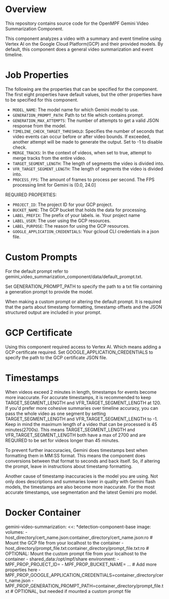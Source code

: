 # Overview

This repository contains source code for the OpenMPF Gemini Video Summarization Component.

This component analyzes a video with a summary and event timeline using Vertex AI on the Google Cloud Platform(GCP) and their provided models. By default, this component does a general video summarization and event timeline.

# Job Properties

The following are the properties that can be specified for the component. The first eight properties have default values, but the other properties have to be specified for this component.

- `MODEL_NAME`: The model name for which Gemini model to use.
- `GENERATION_PROMPT_PATH`: Path to txt file which contains prompt.
- `GENERATION_MAX_ATTEMPTS`: The number of attempts to get a valid JSON response from the model.
- `TIMELINE_CHECK_TARGET_THRESHOLD`: Specifies the number of seconds that video events can occur before or after video bounds. If exceeded, another attempt will be made to generate the output. Set to -1 to disable check.
- `MERGE_TRACKS`: In the context of videos, when set to true, attempt to merge tracks from the entire video.
- `TARGET_SEGMENT_LENGTH`: The length of segments the video is divided into.
- `VFR_TARGET_SEGMENT_LENGTH`: The length of segments the video is divided into.
- `PROCESS_FPS`: The amount of frames to process per second. The FPS processing limit for Gemini is (0.0, 24.0]

REQUIRED PROPERTIES:
- `PROJECT_ID`: The project ID for your GCP project.
- `BUCKET_NAME`: The GCP bucket that holds the data for processing.
- `LABEL_PREFIX`: The prefix of your labels. ie. Your project name
- `LABEL_USER`: The user using the GCP resources.
- `LABEL_PURPOSE`: The reason for using the GCP resources.
- `GOOGLE_APPLICATION_CREDENTIALS`: Your gcloud CLI credentials in a json file.

# Custom Prompts

For the default prompt refer to gemini_video_summarization_component/data/default_prompt.txt. 

Set GENERATION_PROMPT_PATH to specify the path to a txt file containing a generation prompt to provide the model. 

When making a custom prompt or altering the default prompt. It is required that the parts about timestamp formatting, timestamp offsets and the JSON structured output are included in your prompt.

# GCP Certificate

Using this component required access to Vertex AI. Which means adding a GCP certificate required. 
Set GOOGLE_APPLICATION_CREDENTIALS to specify the path to the GCP certificate JSON file.

# Timestamps

When videos exceed 2 minutes in length, timestamps for events become more inaccurate. For accurate timestamps, it is recommended to keep TARGET_SEGMENT_LENGTH and VFR_TARGET_SEGMENT_LENGTH at 120.
If you'd prefer more cohesive summaries over timeline accuracy, you can pass the whole video as one segment by setting TARGET_SEGMENT_LENGTH and VFR_TARGET_SEGMENT_LENGTH to -1. 
Keep in mind the maximum length of a video that can be processed is 45 minutes(2700s). 
This means TARGET_SEGMENT_LENGTH and VFR_TARGET_SEGMENT_LENGTH both have a max of 2700 and are REQUIRED to be set for videos longer than 45 minutes.

To prevent further inaccuracies, Gemini does timestamps best when formatting them in MM:SS format. This means the component does conversions between that format to seconds and back itself. 
So, if altering the prompt, leave in instructions about timestamp formatting.

Another cause of timestamp inaccuracies is the model you are using. Not only does descriptions and summaries lower in quality with Gemini flash models, the timestamps are also become more inaccurate.
For the most accurate timestamps, use segmentation and the latest Gemini pro model.

# Docker Container
  gemini-video-summarization:
    <<: *detection-component-base
    image: <IMAGE>
    volumes:
      - host_directory/cert_name.json:container_directory/cert_name.json:ro # Mount the GCP file from your localhost to the container
      - host_directory/prompt_file.txt:container_directory/prompt_file.txt:ro # OPTIONAL: Mount the custom prompt file from your localhost to the container
      - shared_data:/opt/mpf/share
    environment:
      - MPF_PROP_PROJECT_ID=<PROJECT ID>
      - MPF_PROP_BUCKET_NAME=<BUCKET NAME>
    ... # Add more properties here
      - MPF_PROP_GOOGLE_APPLICATION_CREDENTIALS=container_directory/cert_name.json
      - MPF_PROP_GENERATION_PROMPT_PATH=container_directory/prompt_file.txt # OPTIONAL, but needed if mounted a custom prompt file
